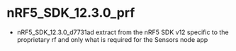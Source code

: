 # nRF5_SDK_12.3.0_prf
* nRF5_SDK_12.3.0_d7731ad
extract from the nRF5 SDK v12 specific to the proprietary rf and only what is required for the Sensors node app
